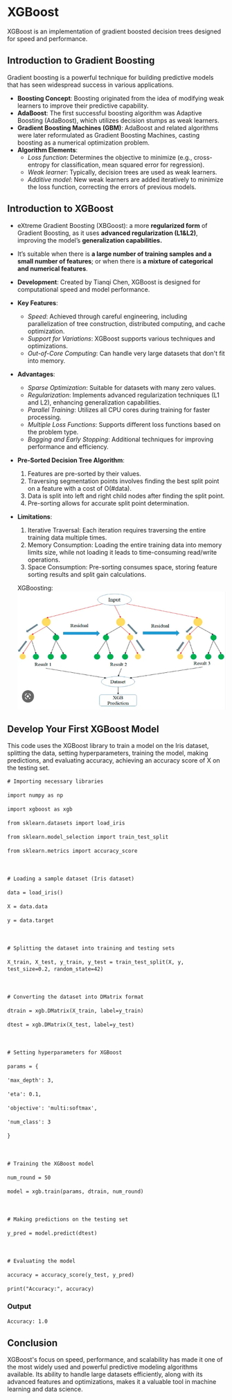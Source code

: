 # XGBoost
XGBoost is an implementation of gradient boosted decision trees designed for speed and performance.
##  Introduction to Gradient Boosting
Gradient boosting is a powerful technique for building predictive models that has seen widespread success in various applications.

-   **Boosting Concept**: Boosting originated from the idea of modifying weak learners to improve their predictive capability.
-   **AdaBoost**: The first successful boosting algorithm was Adaptive Boosting (AdaBoost), which utilizes decision stumps as weak learners.
-   **Gradient Boosting Machines (GBM)**: AdaBoost and related algorithms were later reformulated as Gradient Boosting Machines, casting boosting as a numerical optimization problem.
-   **Algorithm Elements**:
    -   _Loss function_: Determines the objective to minimize (e.g., cross-entropy for classification, mean squared error for regression).
    -   _Weak learner_: Typically, decision trees are used as weak learners.
    -   _Additive model_: New weak learners are added iteratively to minimize the loss function, correcting the errors of previous models.
## Introduction to XGBoost
-   eXtreme Gradient Boosting (XBGoost): a more **regularized form**  of Gradient Boosting, as it uses  **advanced regularization (L1&L2)**, improving the model’s  **generalization capabilities.**
-   It’s suitable when there is  **a large number of training samples and a small number of features**; or when there is  **a mixture of categorical and numerical features**.


-   **Development**: Created by Tianqi Chen, XGBoost is designed for computational speed and model performance.
-   **Key Features**:
    -   _Speed_: Achieved through careful engineering, including parallelization of tree construction, distributed computing, and cache optimization.
    -   _Support for Variations_: XGBoost supports various techniques and optimizations.
    -   _Out-of-Core Computing_: Can handle very large datasets that don't fit into memory.
-   **Advantages**:
    -   _Sparse Optimization_: Suitable for datasets with many zero values.
    -   _Regularization_: Implements advanced regularization techniques (L1 and L2), enhancing generalization capabilities.
    -   _Parallel Training_: Utilizes all CPU cores during training for faster processing.
    -   _Multiple Loss Functions_: Supports different loss functions based on the problem type.
    -   _Bagging and Early Stopping_: Additional techniques for improving performance and efficiency.
-   **Pre-Sorted Decision Tree Algorithm**:
    1.  Features are pre-sorted by their values.
    2.  Traversing segmentation points involves finding the best split point on a feature with a cost of O(#data).
    3.  Data is split into left and right child nodes after finding the split point.
    4.  Pre-sorting allows for accurate split point determination.
 - **Limitations**:

   1. Iterative Traversal: Each iteration requires traversing the entire training data multiple times.
   2. Memory Consumption: Loading the entire training data into memory limits size, while not loading it leads to time-consuming read/write operations.
   3. Space Consumption: Pre-sorting consumes space, storing feature sorting results and split gain calculations.
   
   XGBoosting:![image](assets/XG_1.webp)
## Develop Your First XGBoost Model
This code uses the XGBoost library to train a model on the Iris dataset, splitting the data, setting hyperparameters, training the model, making predictions, and evaluating accuracy, achieving an accuracy score of X on the testing set.

    # Importing necessary libraries

	import numpy as np

	import xgboost as xgb

	from sklearn.datasets import load_iris

	from sklearn.model_selection import train_test_split

	from sklearn.metrics import accuracy_score

	  

	# Loading a sample dataset (Iris dataset)

	data = load_iris()

	X = data.data

	y = data.target

	  

	# Splitting the dataset into training and testing sets

	X_train, X_test, y_train, y_test = train_test_split(X, y, test_size=0.2, random_state=42)

	  

	# Converting the dataset into DMatrix format

	dtrain = xgb.DMatrix(X_train, label=y_train)

	dtest = xgb.DMatrix(X_test, label=y_test)

	  

	# Setting hyperparameters for XGBoost

	params = {

	'max_depth': 3,

	'eta': 0.1,

	'objective': 'multi:softmax',

	'num_class': 3

	}

	  

	# Training the XGBoost model

	num_round = 50

	model = xgb.train(params, dtrain, num_round)

	  

	# Making predictions on the testing set

	y_pred = model.predict(dtest)

	  

	# Evaluating the model

	accuracy = accuracy_score(y_test, y_pred)

	print("Accuracy:", accuracy)

### Output

    Accuracy: 1.0
   
   ## **Conclusion**

XGBoost's focus on speed, performance, and scalability has made it one of the most widely used and powerful predictive modeling algorithms available. Its ability to handle large datasets efficiently, along with its advanced features and optimizations, makes it a valuable tool in machine learning and data science.
